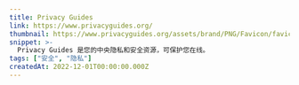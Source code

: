 ```yaml
---
title: Privacy Guides
link: https://www.privacyguides.org/
thumbnail: https://www.privacyguides.org/assets/brand/PNG/Favicon/favicon-32x32.png
snippet: >-
  Privacy Guides 是您的中央隐私和安全资源，可保护您在线。
tags: ["安全", "隐私"]
createdAt: 2022-12-01T00:00:00.000Z
---
```

